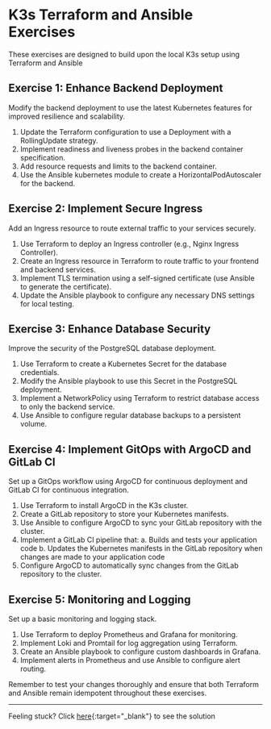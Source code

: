 # K3s Terraform and Ansible Exercises

These exercises are designed to build upon the local K3s setup using Terraform and Ansible


## Exercise 1: Enhance Backend Deployment

Modify the backend deployment to use the latest Kubernetes features for improved resilience and scalability.

1. Update the Terraform configuration to use a Deployment with a RollingUpdate strategy.
2. Implement readiness and liveness probes in the backend container specification.
3. Add resource requests and limits to the backend container.
4. Use the Ansible kubernetes module to create a HorizontalPodAutoscaler for the backend.

## Exercise 2: Implement Secure Ingress

Add an Ingress resource to route external traffic to your services securely.

1. Use Terraform to deploy an Ingress controller (e.g., Nginx Ingress Controller).
2. Create an Ingress resource in Terraform to route traffic to your frontend and backend services.
3. Implement TLS termination using a self-signed certificate (use Ansible to generate the certificate).
4. Update the Ansible playbook to configure any necessary DNS settings for local testing.

## Exercise 3: Enhance Database Security

Improve the security of the PostgreSQL database deployment.

1. Use Terraform to create a Kubernetes Secret for the database credentials.
2. Modify the Ansible playbook to use this Secret in the PostgreSQL deployment.
3. Implement a NetworkPolicy using Terraform to restrict database access to only the backend service.
4. Use Ansible to configure regular database backups to a persistent volume.

## Exercise 4: Implement GitOps with ArgoCD and GitLab CI

Set up a GitOps workflow using ArgoCD for continuous deployment and GitLab CI for continuous integration.

1. Use Terraform to install ArgoCD in the K3s cluster.
2. Create a GitLab repository to store your Kubernetes manifests.
3. Use Ansible to configure ArgoCD to sync your GitLab repository with the cluster.
4. Implement a GitLab CI pipeline that:
   a. Builds and tests your application code
   b. Updates the Kubernetes manifests in the GitLab repository when changes are made to your application code
5. Configure ArgoCD to automatically sync changes from the GitLab repository to the cluster.


## Exercise 5: Monitoring and Logging

Set up a basic monitoring and logging stack.

1. Use Terraform to deploy Prometheus and Grafana for monitoring.
2. Implement Loki and Promtail for log aggregation using Terraform.
3. Create an Ansible playbook to configure custom dashboards in Grafana.
4. Implement alerts in Prometheus and use Ansible to configure alert routing.

Remember to test your changes thoroughly and ensure that both Terraform and Ansible remain idempotent throughout these exercises.

---
Feeling stuck? Click [here](/exercises/solution-part-2/README.md){:target="_blank"} to see the solution
